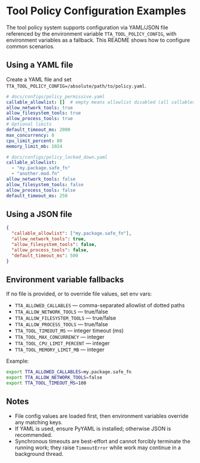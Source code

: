 # Tool Policy Configuration Examples

The tool policy system supports configuration via YAML/JSON file referenced by the environment variable `TTA_TOOL_POLICY_CONFIG`, with environment variables as a fallback. This README shows how to configure common scenarios.

## Using a YAML file

Create a YAML file and set `TTA_TOOL_POLICY_CONFIG=/absolute/path/to/policy.yaml`.

```yaml
# docs/configs/policy_permissive.yaml
callable_allowlist: []  # empty means allowlist disabled (all callables allowed)
allow_network_tools: true
allow_filesystem_tools: true
allow_process_tools: true
# Optional limits
default_timeout_ms: 2000
max_concurrency: 8
cpu_limit_percent: 80
memory_limit_mb: 1024
```

```yaml
# docs/configs/policy_locked_down.yaml
callable_allowlist:
  - "my.package.safe_fn"
  - "another.mod.fn"
allow_network_tools: false
allow_filesystem_tools: false
allow_process_tools: false
default_timeout_ms: 250
```

## Using a JSON file

```json
{
  "callable_allowlist": ["my.package.safe_fn"],
  "allow_network_tools": true,
  "allow_filesystem_tools": false,
  "allow_process_tools": false,
  "default_timeout_ms": 500
}
```

## Environment variable fallbacks

If no file is provided, or to override file values, set env vars:
- `TTA_ALLOWED_CALLABLES` — comma-separated allowlist of dotted paths
- `TTA_ALLOW_NETWORK_TOOLS` — true/false
- `TTA_ALLOW_FILESYSTEM_TOOLS` — true/false
- `TTA_ALLOW_PROCESS_TOOLS` — true/false
- `TTA_TOOL_TIMEOUT_MS` — integer timeout (ms)
- `TTA_TOOL_MAX_CONCURRENCY` — integer
- `TTA_TOOL_CPU_LIMIT_PERCENT` — integer
- `TTA_TOOL_MEMORY_LIMIT_MB` — integer

Example:

```bash
export TTA_ALLOWED_CALLABLES=my.package.safe_fn
export TTA_ALLOW_NETWORK_TOOLS=false
export TTA_TOOL_TIMEOUT_MS=100
```

## Notes
- File config values are loaded first, then environment variables override any matching keys.
- If YAML is used, ensure PyYAML is installed; otherwise JSON is recommended.
- Synchronous timeouts are best-effort and cannot forcibly terminate the running work; they raise `TimeoutError` while work may continue in a background thread.

